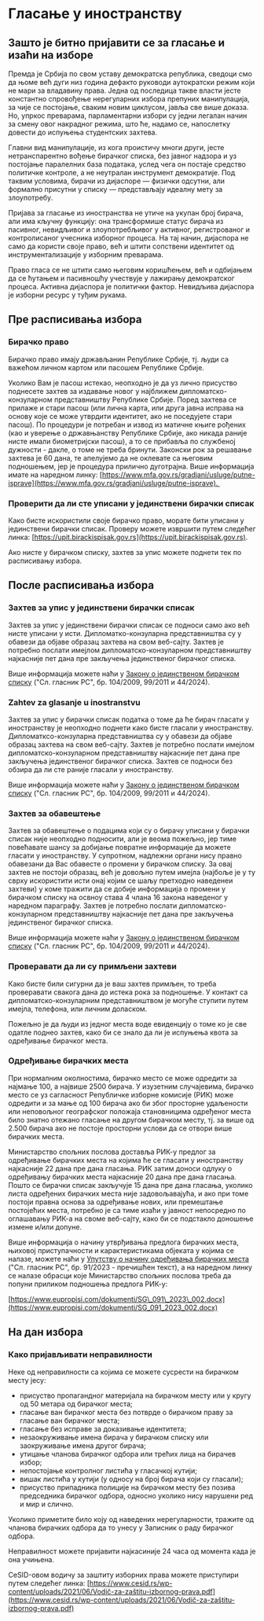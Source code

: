 # Гласање у иностранству

## Зашто је битно пријавити се за гласање и изаћи на изборе

Премда је Србија по свом уставу демократска република, сведоци смо да њоме већ дуги низ година дефакто руководи аутократски режим који не мари за владавину права. Једна од последица такве власти јесте константно спровођење нерегуларних избора препуних манипулација, за чије се постојање, сваким новим циклусом, јавља све више доказа. Но, упркос преварама, парламентарни избори су једни легалан начин за смену овог накрадног режима, што ће, надамо се, напослетку довести до испуњења студентских захтева.

Главни вид манипулације, из кога проистичу многи други, јесте нетранспарентно вођење бирачког списка, без јавног надзора и уз постојање паралелних база података, услед чега он постаје средство политичке контроле, а не неутралан инструмент демократије. Под таквим условима, бирачи из дијаспоре — физички одсутни, али формално присутни у списку — представљају идеалну мету за злоупотребу.

Пријава за гласање из иностранства не утиче на укупан број бирача, али има кључну функцију: она трансформише статус бирача из пасивног, невидљивог и злоупотребљивог у активног, регистрованог и контролисаног учесника изборног процеса. На тај начин, дијаспора не само да користи своје право, већ и штити сопствени идентитет од инструментализације у изборним преварама. 

Право гласа се не штити само његовим коришћењем, већ и одбијањем да се ћутањем и пасивношћу учествује у лажирању демократског процеса. Активна дијаспора је политички фактор. Невидљива дијаспора је изборни ресурс у туђим рукама.

## Пре расписивања избора

### Бирачко право

Бирачко право имају држављанин Републике Србије, тј. људи са важећом личном картом или пасошем Републике Србије.

Уколико Вам је пасош истекао, неопходно је да уз лично присуство поднесете захтев за издавање новог у најближем дипломатско-конзуларном представништву Републике Србије. Поред захтева се прилаже и стари пасош (или лична карта, или друга јавна исправа на основу које се може утврдити идентитет, ако не поседујете стари пасош). По процедури је потребан и извод из матичне књиге рођених (као и уверење о државњанству Републике Србије, ако никада раније нисте имали биометријски пасош), а то се прибавља по службеној дужности - дакле, о томе не треба бринути. Законски рок за решавање захтева је 60 дана, те апелујемо да не оклевате са његовим подношењем, јер је процедура прилично дуготрајна. Више информација имате на наредном линку:
[https://www.mfa.gov.rs/gradjani/usluge/putne-isprave](https://www.mfa.gov.rs/gradjani/usluge/putne-isprave). 

### Проверити да ли сте уписани у јединствени бирачки списак

Како бисте искористили своје бирачко право, морате бити уписани у јединствени бирачки списак. Проверу можете извршити путем следећег линка:
[https://upit.birackispisak.gov.rs](https://upit.birackispisak.gov.rs).

Ако нисте у бирачком списку, захтев за упис можете поднети тек по расписивању избора.

## После расписивања избора

### Захтев за упис у јединствени бирачки списак

Захтев за упис у јединствени бирачки списак се подноси само ако већ нисте уписани у исти. Дипломатко-конзуларна представништва су у обавези да објаве образац захтева на свом веб-сајту. Захтев је потребно послати имејлом дипломатско-конзуларном представништву најкасније пет дана пре закључења јединственог бирачког списка.

Више информација можете наћи у [Закону о јединственом бирачком списку](https://www.paragraf.rs/propisi/zakon_o_jedinstvenom_birackom_spisku.html) ("Сл. гласник РС", бр. 104/2009, 99/2011 и 44/2024).

### Zahtev za glasanje u inostranstvu

Захтев за упис у бирачки списак податка о томе да ће бирач гласати у иностранству је неопходно поднети како бисте гласали у иностранству. Дипломатксо-конзуларна представништва су у обавези да објаве образац захтева на свом веб-сајту. Захтев је потребно послати имејлом дипломатско-конзуларном представништву најкасније пет дана пре закључења јединственог бирачког списка. Захтев се подноси без обзира да ли сте раније гласали у иностранству.

Више информација можете наћи у [Закону о јединственом бирачком списку](https://www.paragraf.rs/propisi/zakon_o_jedinstvenom_birackom_spisku.html) ("Сл. гласник РС", бр. 104/2009, 99/2011 и 44/2024).

### Захтев за обавештење

Захтев за обавештење о подацима који су о бирачу уписани у бирачки списак није неопходно подносити, али је веома пожељно, јер тиме повећавате шансу за добијање повратне информације да можете гласати у иностранству. У супротном, надлежни органи нису правно обавезани да Вас обавесте о промени у бирачком списку. За овај захтев не постоји образац, већ је довољно путем имејла (најбоље је у ту сврху искористити исти онај којим се шаљу претходно наведенеи захтеви) у коме тражити да се добије информација о промени у бирачком списку на освноу става 4 члана 16 закона наведеног у наредном параграфу. Захтев је потребно послати дипломатско-конзуларном представништву најкасније пет дана пре закључења јединственог бирачког списка.

Више информација можете наћи у [Закону о јединственом бирачком списку](https://www.paragraf.rs/propisi/zakon_o_jedinstvenom_birackom_spisku.html) ("Сл. гласник РС", бр. 104/2009, 99/2011 и 44/2024).

### Проверавати да ли су примљени захтеви

Како бисте били сигурни да је ваш захтев примљен, то треба проверавати свакога дана до истека рока за подношење. У контакт са дипломатско-конзуларним представништвом је могуће ступити путем имејла, телефона, или личним доласком.

Пожељно је да људи из једног места воде евиденцију о томе ко је све одатле поднео захтев, како би се знало да ли је испуњења квота за одређивање бирачког места.

### Одређивање бирачких места

При нормалним околностима, бирачко место се може одредити за најмање 100, а највише 2500 бирача. У изузетним случајевима, бирачко место се уз сагласност Републичке изборне комисије (РИК) може одредити и за мање од 100 бирача ако би због просторне удаљености или неповољног географског положаја становницима одређеног места било знатно отежано гласање на другом бирачком месту, тј. за више од 2.500 бирача ако не постоје просторни услови да се отвори више бирачких места.

Министарство спољних послова доставља РИК-у предлог за одређивање бирачких места на којима ће се гласати у иностранству најкасније 22 дана пре дана гласања. РИК затим доноси одлуку о одређивању бирачких места најкасније 20 дана пре дана гласања. Пошто се бирачки списак закључује 15 дана пре дана гласања, уколико листа одређених бирачких места није задовољавајућа, и ако при томе постоји правна основа за одређивање нових, или премештање постојећих места, потребно је са тиме изаћи у јавност непосредно по оглашавању РИК-а на своме веб-сајту, како би се подстакло доношење измене и/или допуне.

Више информација о начину утврђивања предлога бирачких места, њиховој приступачности и карактеристикама објеката у којима се налазе, можете наћи у [Упутству о начину одређивања бирачких места](http://demo.paragraf.rs/demo/combined/Old/t/t2023_10/SG_091_2023_002.htm) ("Сл. гласник РС", бр. 91/2023 - пречишћен текст), а на наредном линку се налазе обрасци које Министарство спољних послова треба да попуни приликом подношења предлога РИК-у:

[https://www.eupropisi.com/dokumenti/SG\_091\_2023\_002.docx](https://www.eupropisi.com/dokumenti/SG_091_2023_002.docx)

## На дан избора

### Како пријављивати неправилности

Неке од неправилности са којима се можете сусрести на бирачком месту јесу:

- присуство пропагандног материјала на бирачком месту или у кругу од 50 метара од бирачког места;
- гласање ван бирачког места без потврде о бирачком праву за гласање ван бирачког места;
- гласање без исправе за доказивање идентитета;
- незаокруживање имена бирача у бирачком списку или заокруживање имена другог бирача;
- утицање чланова бирачког одбора или трећих лица на бирачев избор;
- непостојање контролног листића у гласачкој кутији;
- вишак листића у кутији (у односу на број бирача који су гласали);
- присуство припадника полиције на бирачком месту без позива председника бирачког одбора, односно уколико нису нарушени ред и мир и слично.

Уколико приметите било коју од наведених нерегуларности, тражите од чланова бирачких одбора да то унесу у Записник о раду бирачког одбора.

Неправилност можете пријавити најкасиније 24 часа од момента када је она учињена.

CeSID-овом водичу за заштиту изборних права можете приступири путем следећег линка:
[https://www.cesid.rs/wp-content/uploads/2021/06/Vodič-za-zaštitu-izbornog-prava.pdf](https://www.cesid.rs/wp-content/uploads/2021/06/Vodič-za-zaštitu-izbornog-prava.pdf)
